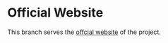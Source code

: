 # Official Website

This branch serves the [offcial website](https://peterl1n.github.io/RobustVideoMatting/#/) of the project.